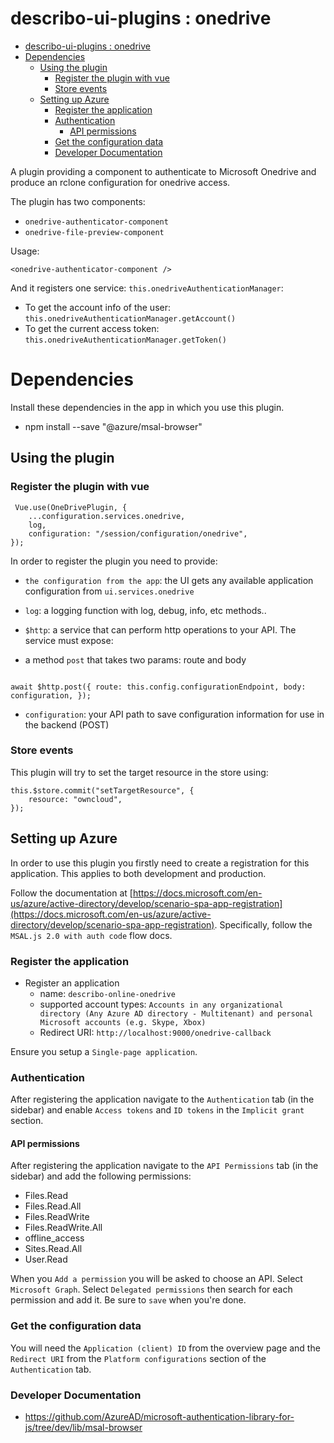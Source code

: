 # describo-ui-plugins : onedrive

- [describo-ui-plugins : onedrive](#describo-ui-plugins--onedrive)
- [Dependencies](#dependencies)
  - [Using the plugin](#using-the-plugin)
    - [Register the plugin with vue](#register-the-plugin-with-vue)
    - [Store events](#store-events)
  - [Setting up Azure](#setting-up-azure)
    - [Register the application](#register-the-application)
    - [Authentication](#authentication)
      - [API permissions](#api-permissions)
    - [Get the configuration data](#get-the-configuration-data)
    - [Developer Documentation](#developer-documentation)

A plugin providing a component to authenticate to Microsoft Onedrive and produce an rclone
configuration for onedrive access.

The plugin has two components:

-   `onedrive-authenticator-component`
-   `onedrive-file-preview-component`

Usage:

```
<onedrive-authenticator-component />
```

And it registers one service: `this.onedriveAuthenticationManager`:

-   To get the account info of the user: `this.onedriveAuthenticationManager.getAccount()`
-   To get the current access token: `this.onedriveAuthenticationManager.getToken()`

# Dependencies

Install these dependencies in the app in which you use this plugin.

-   npm install --save "@azure/msal-browser"

## Using the plugin

### Register the plugin with vue

```
 Vue.use(OneDrivePlugin, {
    ...configuration.services.onedrive,
    log,
    configuration: "/session/configuration/onedrive",
});
```

In order to register the plugin you need to provide:

-   `the configuration from the app`: the UI gets any available application configuration from
    `ui.services.onedrive`
-   `log`: a logging function with log, debug, info, etc methods..
-   `$http`: a service that can perform http operations to your API. The service must expose:

-   a method `post` that takes two params: route and body

```

await $http.post({ route: this.config.configurationEndpoint, body: configuration, });

```

-   `configuration`: your API path to save configuration information for use in the backend (POST)

### Store events

This plugin will try to set the target resource in the store using:

```
this.$store.commit("setTargetResource", {
    resource: "owncloud",
});
```

## Setting up Azure

In order to use this plugin you firstly need to create a registration for this application. This
applies to both development and production.

Follow the documentation at
[https://docs.microsoft.com/en-us/azure/active-directory/develop/scenario-spa-app-registration](https://docs.microsoft.com/en-us/azure/active-directory/develop/scenario-spa-app-registration).
Specifically, follow the `MSAL.js 2.0 with auth code` flow docs.

### Register the application

-   Register an application
    -   name: `describo-online-onedrive`
    -   supported account types:
        `Accounts in any organizational directory (Any Azure AD directory - Multitenant) and personal Microsoft accounts (e.g. Skype, Xbox)`
    -   Redirect URI: `http://localhost:9000/onedrive-callback`

Ensure you setup a `Single-page application`.

### Authentication

After registering the application navigate to the `Authentication` tab (in the sidebar) and enable
`Access tokens` and `ID tokens` in the `Implicit grant` section.

#### API permissions

After registering the application navigate to the `API Permissions` tab (in the sidebar) and add the
following permissions:

-   Files.Read
-   Files.Read.All
-   Files.ReadWrite
-   Files.ReadWrite.All
-   offline_access
-   Sites.Read.All
-   User.Read

When you `Add a permission` you will be asked to choose an API. Select `Microsoft Graph`. Select
`Delegated permissions` then search for each permission and add it. Be sure to `save` when you're
done.

### Get the configuration data

You will need the `Application (client) ID` from the overview page and the `Redirect URI` from the
`Platform configurations` section of the `Authentication` tab.

### Developer Documentation

-   https://github.com/AzureAD/microsoft-authentication-library-for-js/tree/dev/lib/msal-browser
